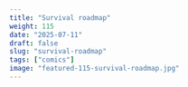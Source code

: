 ```yaml
---
title: "Survival roadmap"
weight: 115
date: "2025-07-11"
draft: false
slug: "survival-roadmap"
tags: ["comics"]
image: "featured-115-survival-roadmap.jpg"
---
```

